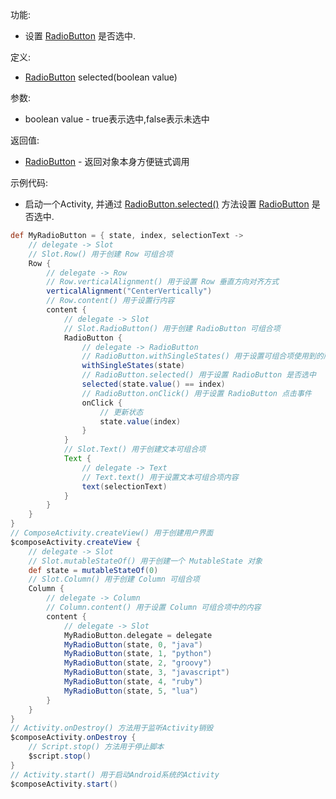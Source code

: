 功能:

+ 设置 [RadioButton](/API/UI/Compose/Widget/RadioButton/README.md) 是否选中.

定义:

+ [RadioButton](/API/UI/Compose/Widget/RadioButton/README.md) selected(boolean value)

参数:

+ boolean value - true表示选中,false表示未选中

返回值:

+ [RadioButton](/API/UI/Compose/Widget/RadioButton/README.md) - 返回对象本身方便链式调用

示例代码:

+ 启动一个Activity, 并通过 [RadioButton.selected()](/API/UI/Compose/Widget/RadioButton/README.md?id=selected)
  方法设置 [RadioButton](/API/UI/Compose/Widget/RadioButton/README.md) 是否选中.

```groovy
def MyRadioButton = { state, index, selectionText ->
    // delegate -> Slot
    // Slot.Row() 用于创建 Row 可组合项
    Row {
        // delegate -> Row
        // Row.verticalAlignment() 用于设置 Row 垂直方向对齐方式
        verticalAlignment("CenterVertically")
        // Row.content() 用于设置行内容
        content {
            // delegate -> Slot
            // Slot.RadioButton() 用于创建 RadioButton 可组合项
            RadioButton {
                // delegate -> RadioButton
                // RadioButton.withSingleStates() 用于设置可组合项使用到的所有 SingleState
                withSingleStates(state)
                // RadioButton.selected() 用于设置 RadioButton 是否选中
                selected(state.value() == index)
                // RadioButton.onClick() 用于设置 RadioButton 点击事件
                onClick {
                    // 更新状态
                    state.value(index)
                }
            }
            // Slot.Text() 用于创建文本可组合项
            Text {
                // delegate -> Text
                // Text.text() 用于设置文本可组合项内容
                text(selectionText)
            }
        }
    }
}
// ComposeActivity.createView() 用于创建用户界面
$composeActivity.createView {
    // delegate -> Slot
    // Slot.mutableStateOf() 用于创建一个 MutableState 对象
    def state = mutableStateOf(0)
    // Slot.Column() 用于创建 Column 可组合项
    Column {
        // delegate -> Column
        // Column.content() 用于设置 Column 可组合项中的内容
        content {
            // delegate -> Slot
            MyRadioButton.delegate = delegate
            MyRadioButton(state, 0, "java")
            MyRadioButton(state, 1, "python")
            MyRadioButton(state, 2, "groovy")
            MyRadioButton(state, 3, "javascript")
            MyRadioButton(state, 4, "ruby")
            MyRadioButton(state, 5, "lua")
        }
    }
}
// Activity.onDestroy() 方法用于监听Activity销毁
$composeActivity.onDestroy {
    // Script.stop() 方法用于停止脚本
    $script.stop()
}
// Activity.start() 用于启动Android系统的Activity
$composeActivity.start()
```